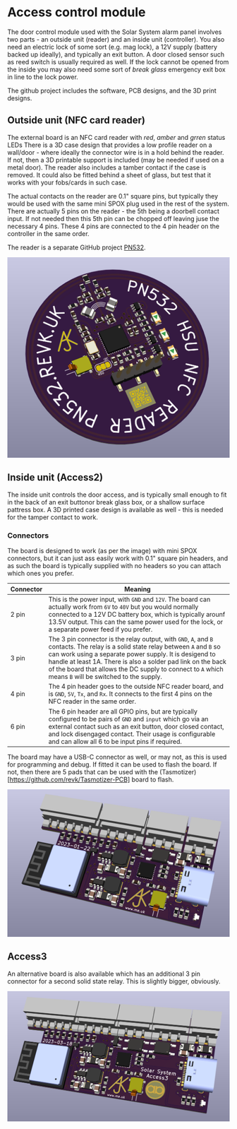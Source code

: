 # Access control module

The door control module used with the Solar System alarm panel involves two parts - an outside unit (reader) and an inside unit (controller). You also need an electric lock of some sort (e.g. mag lock), a 12V supply (battery backed up ideally), and typically an exit button. A door closed sensor such as reed switch is usually required as well. If the lock cannot be opened from the inside you may also need some sort of *break glass* emergency exit box in line to the lock power.

The github project includes the software, PCB designs, and the 3D print designs.

## Outside unit (NFC card reader)

The external board is an NFC card reader with *red*, *amber* and *grren* status LEDs There is a 3D case design that provides a low profile reader on a wall/door - where ideally the connector wire is in a hold behind the reader. If not, then a 3D printable support is included (may be needed if used on a metal door). The reader also includes a tamber contact if the case is removed. It could also be fitted behind a sheet of glass, but test that it works with your fobs/cards in such case.

The actual contacts on the reader are 0.1" square pins, but typically they would be used with the same mini SPOX plug used in the rest of the system. There are actually 5 pins on the reader - the 5th being a doorbell contact input. If not needed then this 5th pin can be chopped off leaving juse the necessary 4 pins. These 4 pins are connected to the 4 pin header on the controller in the same order.

The reader is a separate GitHub project [PN532](https://github.com/revk/ESP32-PN532).

![Round NFC reader](Round.png)

## Inside unit (Access2)

The inside unit controls the door access, and is typically small enough to fit in the back of an exit buttonor break glass box, or a shallow surface pattress box. A 3D printed case design is available as well - this is needed for the tamper contact to work.

### Connectors

The board is designed to work (as per the image) with mini SPOX connectors, but it can just ass easily work with 0.1" square pin headers, and as such the board is typically supplied with no headers so you can attach which ones you prefer.

|Connector|Meaning|
|---------|--------|
|2 pin|This is the power input, with `GND` and `12V`. The board can actually work from `6V` to `40V` but you would normally connected to a 12V DC battery box, which is typically arounf 13.5V output. This can the same power used for the lock, or a separate power feed if you prefer.|
|3 pin|The 3 pin connector is the relay output, with `GND`, `A`, and `B` contacts. The relay is a solid state relay between `A` and `B` so can work using a separate power supply. It is desigend to handle at least 1A. There is also a solder pad link on the back of the board that allows the DC supply to connect to `A` which means `B` will be switched to the supply.|
|4 pin|The 4 pin header goes to the outside NFC reader board, and is `GND`, `5V`, `Tx`, and `Rx`. It connects to the first 4 pins on the NFC reader in the same order.|
|6 pin|The 6 pin header are all GPIO pins, but are typically configured to be pairs of `GND` and `input` which go via an external contact such as an exit button, door closed contact, and lock disengaged contact. Their usage is configurable and can allow all 6 to be input pins if required.|

The board may have a USB-C connector as well, or may not, as this is used for programming and debug. If fitted it can be used to flash the board. If not, then there are 5 pads that can be used with the (Tasmotizer)[https://github.com/revk/Tasmotizer-PCB] board to flash.

![Access2](Access2.png)

## Access3

An alternative board is also available which has an additional 3 pin connector for a second solid state relay. This is slightly bigger, obviously.

![Access3](Access3.png)